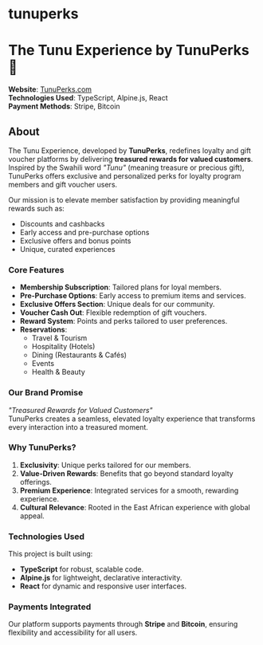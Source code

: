 # tunuperks

# The Tunu Experience by TunuPerks 🌟  
**Website**: [TunuPerks.com](https://tunuperks.com)  
**Technologies Used**: TypeScript, Alpine.js, React  
**Payment Methods**: Stripe, Bitcoin  

## About  
The Tunu Experience, developed by **TunuPerks**, redefines loyalty and gift voucher platforms by delivering **treasured rewards for valued customers**. Inspired by the Swahili word *"Tunu"* (meaning treasure or precious gift), TunuPerks offers exclusive and personalized perks for loyalty program members and gift voucher users.  

Our mission is to elevate member satisfaction by providing meaningful rewards such as:  
- Discounts and cashbacks  
- Early access and pre-purchase options  
- Exclusive offers and bonus points  
- Unique, curated experiences  

### **Core Features**  
- **Membership Subscription**: Tailored plans for loyal members.  
- **Pre-Purchase Options**: Early access to premium items and services.  
- **Exclusive Offers Section**: Unique deals for our community.  
- **Voucher Cash Out**: Flexible redemption of gift vouchers.  
- **Reward System**: Points and perks tailored to user preferences.  
- **Reservations**:  
  - Travel & Tourism  
  - Hospitality (Hotels)  
  - Dining (Restaurants & Cafés)  
  - Events  
  - Health & Beauty  

### **Our Brand Promise**  
*"Treasured Rewards for Valued Customers"*  
TunuPerks creates a seamless, elevated loyalty experience that transforms every interaction into a treasured moment.  

### **Why TunuPerks?**  
1. **Exclusivity**: Unique perks tailored for our members.  
2. **Value-Driven Rewards**: Benefits that go beyond standard loyalty offerings.  
3. **Premium Experience**: Integrated services for a smooth, rewarding experience.  
4. **Cultural Relevance**: Rooted in the East African experience with global appeal.  

### **Technologies Used**  
This project is built using:  
- **TypeScript** for robust, scalable code.  
- **Alpine.js** for lightweight, declarative interactivity.  
- **React** for dynamic and responsive user interfaces.  

### **Payments Integrated**  
Our platform supports payments through **Stripe** and **Bitcoin**, ensuring flexibility and accessibility for all users.  




